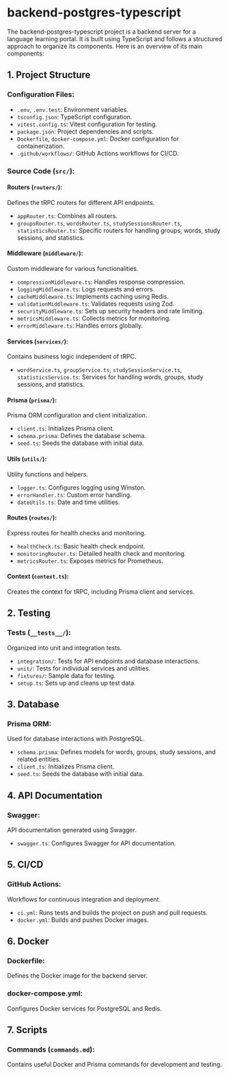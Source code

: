 # backend-postgres-typescript

The backend-postgres-typescript project is a backend server for a language learning portal. It is built using TypeScript and follows a structured approach to organize its components. Here is an overview of its main components:

## 1. Project Structure

### Configuration Files:
- `.env`, `.env.test`: Environment variables.
- `tsconfig.json`: TypeScript configuration.
- `vitest.config.ts`: Vitest configuration for testing.
- `package.json`: Project dependencies and scripts.
- `Dockerfile`, `docker-compose.yml`: Docker configuration for containerization.
- `.github/workflows/`: GitHub Actions workflows for CI/CD.

### Source Code (`src/`):

#### Routers (`routers/`):
Defines the tRPC routers for different API endpoints.
- `appRouter.ts`: Combines all routers.
- `groupsRouter.ts`, `wordsRouter.ts`, `studySessionsRouter.ts`, `statisticsRouter.ts`: Specific routers for handling groups, words, study sessions, and statistics.

#### Middleware (`middleware/`):
Custom middleware for various functionalities.
- `compressionMiddleware.ts`: Handles response compression.
- `loggingMiddleware.ts`: Logs requests and errors.
- `cacheMiddleware.ts`: Implements caching using Redis.
- `validationMiddleware.ts`: Validates requests using Zod.
- `securityMiddleware.ts`: Sets up security headers and rate limiting.
- `metricsMiddleware.ts`: Collects metrics for monitoring.
- `errorMiddleware.ts`: Handles errors globally.

#### Services (`services/`):
Contains business logic independent of tRPC.
- `wordService.ts`, `groupService.ts`, `studySessionService.ts`, `statisticsService.ts`: Services for handling words, groups, study sessions, and statistics.

#### Prisma (`prisma/`):
Prisma ORM configuration and client initialization.
- `client.ts`: Initializes Prisma client.
- `schema.prisma`: Defines the database schema.
- `seed.ts`: Seeds the database with initial data.

#### Utils (`utils/`):
Utility functions and helpers.
- `logger.ts`: Configures logging using Winston.
- `errorHandler.ts`: Custom error handling.
- `dateUtils.ts`: Date and time utilities.

#### Routes (`routes/`):
Express routes for health checks and monitoring.
- `healthCheck.ts`: Basic health check endpoint.
- `monitoringRouter.ts`: Detailed health check and monitoring.
- `metricsRouter.ts`: Exposes metrics for Prometheus.

#### Context (`context.ts`):
Creates the context for tRPC, including Prisma client and services.

## 2. Testing

### Tests (`__tests__/`):
Organized into unit and integration tests.
- `integration/`: Tests for API endpoints and database interactions.
- `unit/`: Tests for individual services and utilities.
- `fixtures/`: Sample data for testing.
- `setup.ts`: Sets up and cleans up test data.

## 3. Database

### Prisma ORM:
Used for database interactions with PostgreSQL.
- `schema.prisma`: Defines models for words, groups, study sessions, and related entities.
- `client.ts`: Initializes Prisma client.
- `seed.ts`: Seeds the database with initial data.

## 4. API Documentation

### Swagger:
API documentation generated using Swagger.
- `swagger.ts`: Configures Swagger for API documentation.

## 5. CI/CD

### GitHub Actions:
Workflows for continuous integration and deployment.
- `ci.yml`: Runs tests and builds the project on push and pull requests.
- `docker.yml`: Builds and pushes Docker images.

## 6. Docker

### Dockerfile:
Defines the Docker image for the backend server.

### docker-compose.yml:
Configures Docker services for PostgreSQL and Redis.

## 7. Scripts

### Commands (`commands.md`):
Contains useful Docker and Prisma commands for development and testing.